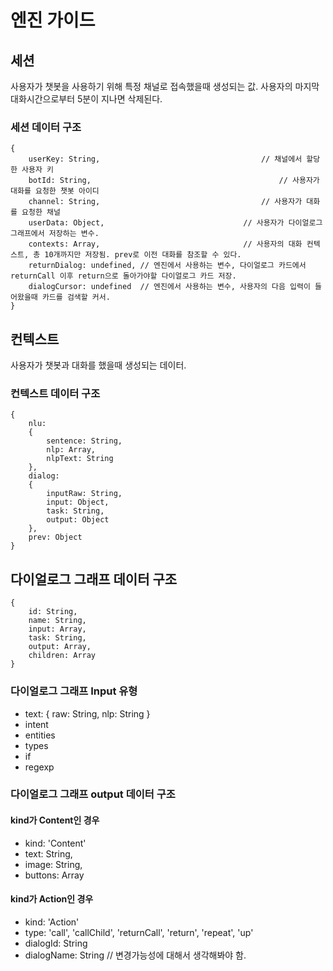 # 엔진 가이드

## 세션
사용자가 챗봇을 사용하기 위해 특정 채널로 접속했을때 생성되는 값. 사용자의 마지막 대화시간으로부터 5분이 지나면 삭제된다.

### 세션 데이터 구조
```
{
	userKey: String,									// 채널에서 할당한 사용자 키
	botId: String,											// 사용자가 대화를 요청한 챗봇 아이디
	channel: String,									// 사용자가 대화를 요청한 채널
	userData: Object,								// 사용자가 다이얼로그 그래프에서 저장하는 변수.
	contexts: Array, 								// 사용자의 대화 컨텍스트, 총 10개까지만 저장됨. prev로 이전 대화를 참조할 수 있다.
	returnDialog: undefined, // 엔진에서 사용하는 변수, 다이얼로그 카드에서 returnCall 이후 return으로 돌아가야할 다이얼로그 카드 저장.
	dialogCursor: undefined  // 엔진에서 사용하는 변수, 사용자의 다음 입력이 들어왔을때 카드를 검색할 커서.
}
```

## 컨텍스트
사용자가 챗봇과 대화를 했을때 생성되는 데이터.

### 컨텍스트 데이터 구조
```
{
	nlu:
	{
		sentence: String,
		nlp: Array,
		nlpText: String
	},
	dialog:
	{
		inputRaw: String,
		input: Object,
		task: String,
		output: Object
	},
	prev: Object
}
```

## 다이얼로그 그래프 데이터 구조
```
{
	id: String,
	name: String,
	input: Array,
	task: String,
	output: Array,
	children: Array
}
```

### 다이얼로그 그래프 Input 유형
* text: { raw: String, nlp: String }
* intent
* entities
* types
* if
* regexp

### 다이얼로그 그래프 output 데이터 구조

#### kind가 Content인 경우
* kind: 'Content'
* text: String,
* image: String,
* buttons: Array

#### kind가 Action인 경우
* kind: 'Action'
* type: 'call', 'callChild', 'returnCall', 'return', 'repeat', 'up'
* dialogId: String
* dialogName: String // 변경가능성에 대해서 생각해봐야 함.

